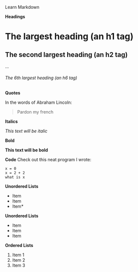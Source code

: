 Learn Markdown

**Headings**

# The largest heading (an h1 tag)
## The second largest heading (an h2 tag)
…
###### The 6th largest heading (an h6 tag)

**Quotes**

In the words of Abraham Lincoln:

> Pardon my french

**Italics**

*This text will be italic*

**Bold**

**This text will be bold**

**Code**
Check out this neat program I wrote:

```
x = 0
x = 2 + 2
what is x
```
**Unordered Lists**

* Item 
* Item
* Item* 

**Unordered Lists**

- Item
- Item
- Item

**Ordered Lists**
1. Item 1
2. Item 2
3. Item 3
